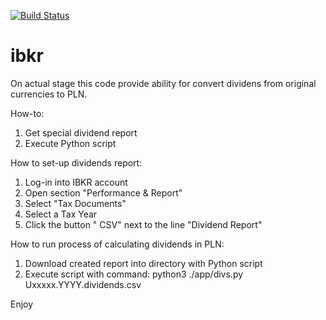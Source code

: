 [![Build Status](https://app.travis-ci.com/Uglykoyote/ibkr.svg?branch=main)](https://app.travis-ci.com/Uglykoyote/ibkr)
# ibkr
On actual stage this code provide ability for convert dividens from original currencies to PLN.

How-to:
1. Get special dividend report
2. Execute Python script

How to set-up dividends report:
1. Log-in into IBKR account
2. Open section "Performance & Report"
3. Select "Tax Documents"
4. Select a Tax Year
5. Click the button " CSV" next to the line "Dividend Report"

How to run process of calculating dividends in PLN:
1. Download created report into directory with Python script
2. Execute script with command: python3 ./app/divs.py Uxxxxx.YYYY.dividends.csv

Enjoy